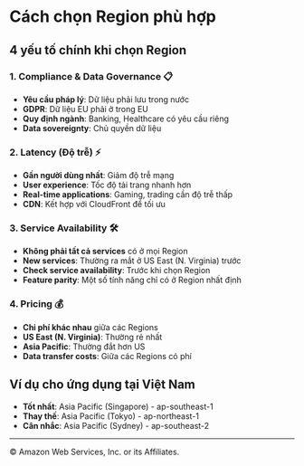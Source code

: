 # Cách chọn Region phù hợp

## 4 yếu tố chính khi chọn Region

### 1. Compliance & Data Governance 📋
- **Yêu cầu pháp lý**: Dữ liệu phải lưu trong nước
- **GDPR**: Dữ liệu EU phải ở trong EU
- **Quy định ngành**: Banking, Healthcare có yêu cầu riêng
- **Data sovereignty**: Chủ quyền dữ liệu

### 2. Latency (Độ trễ) ⚡
- **Gần người dùng nhất**: Giảm độ trễ mạng
- **User experience**: Tốc độ tải trang nhanh hơn
- **Real-time applications**: Gaming, trading cần độ trễ thấp
- **CDN**: Kết hợp với CloudFront để tối ưu

### 3. Service Availability 🛠️
- **Không phải tất cả services** có ở mọi Region
- **New services**: Thường ra mắt ở US East (N. Virginia) trước
- **Check service availability**: Trước khi chọn Region
- **Feature parity**: Một số tính năng chỉ có ở Region nhất định

### 4. Pricing 💰
- **Chi phí khác nhau** giữa các Regions
- **US East (N. Virginia)**: Thường rẻ nhất
- **Asia Pacific**: Thường đắt hơn US
- **Data transfer costs**: Giữa các Regions có phí

## Ví dụ cho ứng dụng tại Việt Nam
- **Tốt nhất**: Asia Pacific (Singapore) - ap-southeast-1
- **Thay thế**: Asia Pacific (Tokyo) - ap-northeast-1
- **Cân nhắc**: Asia Pacific (Sydney) - ap-southeast-2

---

© Amazon Web Services, Inc. or its Affiliates.

